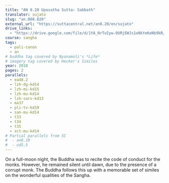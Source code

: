 ```yaml
---
title: "AN 8.20 Uposatha Sutta: Sabbath"
translator: sujato
slug: "an.008.020"
external_url: "https://suttacentral.net/an8.20/en/sujato"
drive_links:
  - "https://drive.google.com/file/d/1YA_NrTuIyw-0URjEWJs1oNkYeKeNb9kR/view?usp=drivesdk"
course: sangha
tags:
  - pali-canon
  - an
# buddha tag covered by Nyanamoli's *Life*
# imagery tag covered by Hecker's Similes
year: 2018
pages: 2
parallels:
  - ea48.2
  - lzh-dg-kd14
  - lzh-mi-kd15
  - lzh-mu-kd14
  - lzh-sarv-kd13
  - ma37
  - pli-tv-kd19
  - san-mu-kd14
  - t33
  - t34
  - t35
  - xct-mu-kd14
# Partial parallels from SC
#  - an8.19
#  - ud5.5
---
```


On a full-moon night, the Buddha was to recite the code of conduct for the monks. However, he remained silent until dawn, due to the presence of a corrupt monk.
The Buddha follows this up with a memorable set of similes on the wonderful qualities of the Sangha.
